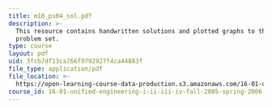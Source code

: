 ```yaml
---
title: m10_ps04_sol.pdf
description: >-
  This resource contains handwritten solutions and plotted graphs to the given
  problem set.
type: course
layout: pdf
uid: 3fcb7df13ca766f9792927f4ca44883f
file_type: application/pdf
file_location: >-
  https://open-learning-course-data-production.s3.amazonaws.com/16-01-unified-engineering-i-ii-iii-iv-fall-2005-spring-2006/3fcb7df13ca766f9792927f4ca44883f_m10_ps04_sol.pdf
course_id: 16-01-unified-engineering-i-ii-iii-iv-fall-2005-spring-2006
---
```

